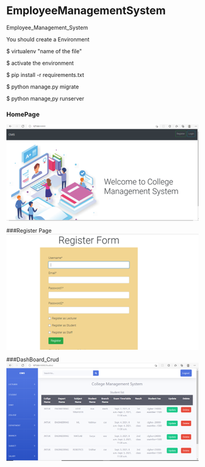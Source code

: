# EmployeeManagementSystem
Employee_Management_System

You should create a Environment

$ virtualenv "name of the file"

$ activate the environment

$ pip install -r requirements.txt 

$ python manage.py migrate

$ python manage,py runserver


###  HomePage
![HomePage](static/images/homepage.PNG)



###Register Page
![Register page](static/images/register.PNG)

###DashBoard_Crud
![Dashboard](static/images/Dashboard_with_student_details_crud.PNG)

























